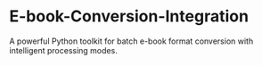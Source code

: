 # E-book-Conversion-Integration
A powerful Python toolkit for batch e-book format conversion with intelligent processing modes.
